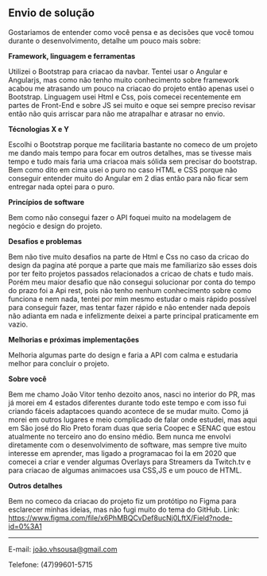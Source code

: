 ## Envio de solução

Gostariamos de entender como você pensa e as decisões que você tomou durante o desenvolvimento, detalhe um pouco mais sobre:

**Framework, linguagem e ferramentas**

Utilizei o Bootstrap para criacao da navbar. Tentei usar o Angular e Angularjs, mas como não tenho muito conhecimento sobre framework acabou me atrasando um pouco na criacao do projeto então apenas usei o Bootstrap. Linguagem usei Html e Css, pois comecei recentemente em partes de Front-End e sobre JS sei muito e oque sei sempre preciso revisar então não quis arriscar para não me atrapalhar e atrasar no envio.

**Técnologias X e Y**

Escolhi o Bootstrap porque me facilitaria bastante no comeco de um projeto me dando mais tempo para focar em outros detalhes, mas se tivesse mais tempo e tudo mais faria uma criacoa mais sólida sem precisar do bootstrap. Bem como dito em cima usei o puro no caso HTML e CSS porque não conseguir entender muito do Angular em 2 dias então para não ficar sem entregar nada optei para o puro.

**Princípios de software**

Bem como não consegui fazer o API foquei muito na modelagem de negócio e design do projeto.

**Desafios e problemas**

Bem não tive muito desafios na parte de Html e Css no caso da cricao do design da pagina até porque a parte que mais me familiarizo são esses dois por ter feito projetos passados relacionados a cricao de chats e tudo mais. Porém meu maior desafio que não consegui solucionar por conta do tempo do prazo foi a Api rest, pois não tenho nenhum conhecimento sobre como funciona e nem nada, tentei por mim mesmo estudar o mais rápido possível para conseguir fazer, mas tentar fazer rápido e não entender nada depois não adianta em nada e infelizmente deixei a parte principal praticamente em vazio.

**Melhorias e próximas implementações**

Melhoria algumas parte do design e faria a API com calma e estudaria melhor para concluir o projeto.

**Sobre você**

Bem me chamo João Vitor tenho dezoito anos, nasci no interior do PR, mas já morei em 4 estados diferentes durante todo este tempo e com isso fui criando fáceis adaptacoes quando acontece de se mudar muito. Como já morei em outros lugares e meio complicado de falar onde estudei, mas aqui em São josé do Rio Preto foram duas que seria Coopec e SENAC que estou atualmente no terceiro ano do ensino médio. Bem nunca me envolvi diretamente com o desenvolvimento de software, mas sempre tive muito interesse em aprender, mas ligado a programacao foi la em 2020 que comecei a criar e vender algumas Overlays para Streamers da Twitch.tv e para criacao de algumas animacoes usa CSS,JS e um pouco de HTML.

**Outros detalhes**

Bem no comeco da criacao do projeto fiz um protótipo no Figma para esclarecer minhas ideias, mas não fugi muito do tema do GitHub.
Link: https://www.figma.com/file/x6PhMBQCvDef8ucNj0LftX/Field?node-id=0%3A1

---

E-mail: joão.vhsousa@gmail.com

Telefone: (47)99601-5715



